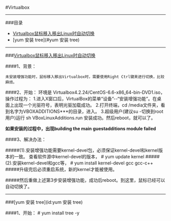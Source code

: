 #Virtualbox

---

###目录

* [Virtualbox鼠标移入移出Linux时自动切换](#Virtualbox鼠标移入移出Linux时自动切换)
* [yum 安装 tree](#yum 安装 tree)

---

###[Virtualbox鼠标移入移出Linux时自动切换](id:Virtualbox鼠标移入移出Linux时自动切换)

####1、背景：

    未安装增强功能时，鼠标移入移出Virtualbox时，需要使用Right Ctrl键来进行切换，比较麻烦。

####2、开始：
    环境是 Virtualbox4.2.24/CentOS-6.6-x86_64-bin-DVD1.iso，操作过程为：
		1.进入X窗口后，VirtualBox的菜单“设备”--“安装增强功能”。在桌面上出现一个光驱符号，表明光驱加载成功。
		2.打开终端，cd /media文件夹，看到名字为VBOXADDITIONS***的目录，进入。
		3.超级用户(建议su -切换到root用户)运行 sh VBoxLinuxAdditions.run 安装成功。然后reboot，就可以了。

**如果安装的过程中，出现building the main guestadditions module failed**

####3、解决办法：

#####(1).安装增强功能需要kernel-devel包，必须保证kernel-devel和kernel版本的一致。
      查看软件源中kernel-devel的版本，
      # yum update kernel 
#####(2).安装kernel-devel和gcc等，
      # yum install kernel-devel gcc gcc-c++  
#####升级完后必须重启系统，新的kernel才能被使用。

#####然后重做上述第3步安装增强功能，成功后reboot。到这里，鼠标已经可以自动切换了。

---

###[yum 安装 tree](id:yum 安装 tree)

####1、开始：
	# yum install tree -y


